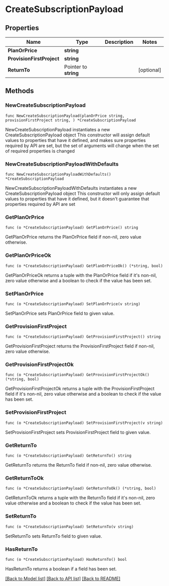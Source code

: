 # CreateSubscriptionPayload

## Properties

Name | Type | Description | Notes
------------ | ------------- | ------------- | -------------
**PlanOrPrice** | **string** |  | 
**ProvisionFirstProject** | **string** |  | 
**ReturnTo** | Pointer to **string** |  | [optional] 

## Methods

### NewCreateSubscriptionPayload

`func NewCreateSubscriptionPayload(planOrPrice string, provisionFirstProject string, ) *CreateSubscriptionPayload`

NewCreateSubscriptionPayload instantiates a new CreateSubscriptionPayload object
This constructor will assign default values to properties that have it defined,
and makes sure properties required by API are set, but the set of arguments
will change when the set of required properties is changed

### NewCreateSubscriptionPayloadWithDefaults

`func NewCreateSubscriptionPayloadWithDefaults() *CreateSubscriptionPayload`

NewCreateSubscriptionPayloadWithDefaults instantiates a new CreateSubscriptionPayload object
This constructor will only assign default values to properties that have it defined,
but it doesn't guarantee that properties required by API are set

### GetPlanOrPrice

`func (o *CreateSubscriptionPayload) GetPlanOrPrice() string`

GetPlanOrPrice returns the PlanOrPrice field if non-nil, zero value otherwise.

### GetPlanOrPriceOk

`func (o *CreateSubscriptionPayload) GetPlanOrPriceOk() (*string, bool)`

GetPlanOrPriceOk returns a tuple with the PlanOrPrice field if it's non-nil, zero value otherwise
and a boolean to check if the value has been set.

### SetPlanOrPrice

`func (o *CreateSubscriptionPayload) SetPlanOrPrice(v string)`

SetPlanOrPrice sets PlanOrPrice field to given value.


### GetProvisionFirstProject

`func (o *CreateSubscriptionPayload) GetProvisionFirstProject() string`

GetProvisionFirstProject returns the ProvisionFirstProject field if non-nil, zero value otherwise.

### GetProvisionFirstProjectOk

`func (o *CreateSubscriptionPayload) GetProvisionFirstProjectOk() (*string, bool)`

GetProvisionFirstProjectOk returns a tuple with the ProvisionFirstProject field if it's non-nil, zero value otherwise
and a boolean to check if the value has been set.

### SetProvisionFirstProject

`func (o *CreateSubscriptionPayload) SetProvisionFirstProject(v string)`

SetProvisionFirstProject sets ProvisionFirstProject field to given value.


### GetReturnTo

`func (o *CreateSubscriptionPayload) GetReturnTo() string`

GetReturnTo returns the ReturnTo field if non-nil, zero value otherwise.

### GetReturnToOk

`func (o *CreateSubscriptionPayload) GetReturnToOk() (*string, bool)`

GetReturnToOk returns a tuple with the ReturnTo field if it's non-nil, zero value otherwise
and a boolean to check if the value has been set.

### SetReturnTo

`func (o *CreateSubscriptionPayload) SetReturnTo(v string)`

SetReturnTo sets ReturnTo field to given value.

### HasReturnTo

`func (o *CreateSubscriptionPayload) HasReturnTo() bool`

HasReturnTo returns a boolean if a field has been set.


[[Back to Model list]](../README.md#documentation-for-models) [[Back to API list]](../README.md#documentation-for-api-endpoints) [[Back to README]](../README.md)


